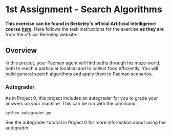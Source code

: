 # 1st Assignment - Search Algorithms

**This exercise can be found in Berkeley's official Artificial Intelligence course [here](http://ai.berkeley.edu/search.html)**. Here follows the task instructions for the exercise **as they are** from the official Berkeley website:

## Overview
In this project, your Pacman agent will find paths through his maze world, both to reach a particular location and to collect food efficiently. You will build general search algorithms and apply them to Pacman scenarios.

### Autograder
As in Project 0, this project includes an autograder for you to grade your answers on your machine. This can be run with the command:

```
python autograder.py
```

See the autograder tutorial in Project 0 for more information about using the autograder.
